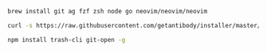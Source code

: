 ```sh
brew install git ag fzf zsh node go neovim/neovim/neovim
```

```sh
curl -s https://raw.githubusercontent.com/getantibody/installer/master/install | bash -s
```

```sh
npm install trash-cli git-open -g
```

